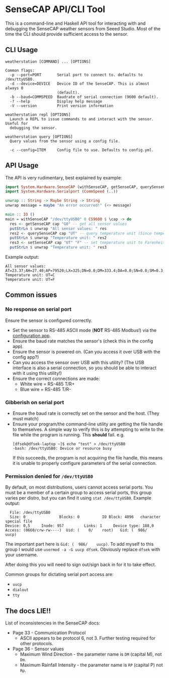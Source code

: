 # SenseCAP API/CLI Tool

This is a command-line and Haskell API tool for interacting with and debugging the SenseCAP
weather sensors from Seeed Studio. Most of the time the CLI should provide sufficient access
to the sensor.


## CLI Usage

```
weatherstation [COMMAND] ... [OPTIONS]

Common flags:
  -p --port=PORT       Serial port to connect to. defaults to /dev/ttyUSB0.
  -d --device=DEVICE   Device ID of the SenseCAP. This is almost always 0
                       (default).
  -b --baud=COMMSPEED  Baudrate of serial connection (9600 default).
  -? --help            Display help message
  -V --version         Print version information

weatherstation repl [OPTIONS]
  Launch a REPL to issue commands to and interact with the sensor. Useful for
  debugging the sensor.

weatherstation query [OPTIONS]
  Query values from the sensor using a config file.

  -c --config=ITEM     Config file to use. Defaults to config.yml.
```

## API Usage

The API is very rudimentary, best explained by example:

```haskell
import System.Hardware.SenseCAP (withSenseCAP, getSenseCAP, querySenseCAP, setSenseCAP)
import System.Hardware.Serialport (CommSpeed (..))

unwrap :: String -> Maybe String -> String
unwrap message = maybe "An error occurred!" (<> message) 

main :: IO ()
main = withSenseCAP "/dev/ttyUSB0" 0 CS9600 $ \cap -> do
  res <- getSenseCAP cap "G0" -- get all sensor values
  putStrLn $ unwrap "All sensor values: " res
  res2 <- querySenseCAP cap "UT" -- query temperature unit (Since temperature unit is read/write, we must use QUERY not GET).
  putStrLn $ unwrap "Temperature unit: " res2
  res3 <- setSenseCAP cap "UT" "F" -- set temperature unit to Farenheit (command returns new unit)
  putStrLn $ unwrap "Temperature unit: " res3

```

Example output:
```
All sensor values: AT=23.37;AH=27.40;AP=79520;LX=325;DN=0.0;DM=333.4;DA=0.0;SN=0.0;SM=0.3;SA=0.0;RA=0.0;RD=0;RI=0.0;RP=0.0;PM2.5=0;PM10=0;HT=22.86;TILT=0;BMP_T=0.00;BMP_P=0.00;BMP_RH=0.00;SA_CO2=359;SA_CO2_RAW=363;SA_T=24.32;CO2=359
Temperature unit: UT=C
Temperature unit: UT=F
```

## Common issues

### No response on serial port

Ensure the sensor is configured correctly. 

* Set the sensor to RS-485 ASCII mode (**NOT** RS-485 Modbus!) via the
  [configuration app](https://github.com/Seeed-Solution/SenseCAP-One-Configuration-Tool).
* Ensure the baud rate matches the sensor's (check this in the config app).
* Ensure the sensor is powered on. (Can you access it over USB with the config app?)
* Can you access the sensor over USB with this utility? (The USB interface is also a serial connection,
  so you should be able to interact with it using this utility!)
* Ensure the correct connections are made:
  * White wire = RS-485 T/R+
  * Blue wire = RS-485 T/R-

### Gibberish on serial port
* Ensure the baud rate is correctly set on the sensor and the host. (They must match)
* Ensure your program/the command-line utility are getting the file handle to themselves.
  A simple way to verify this is by attempting to write to the file while the program
  is running. This **should** fail. e.g.
  ```
  [dfsek@dfsek-laptop ~]$ echo "test" > /dev/ttyUSB0
  -bash: /dev/ttyUSB0: Device or resource busy
  ```
  If this succeeds, the program is not acquiring the file handle, this means it is unable
  to properly configure parameters of the serial connection.

### Permission denied for `/dev/ttyUSB0`
By default, on most distributions, users cannot access serial ports. You must be a member of a certain
group to access serial ports, this group varies per distro, but you can find it
using `stat /dev/ttyUSB0`. Example output:
```
  File: /dev/ttyUSB0
  Size: 0               Blocks: 0          IO Block: 4096   character special file
Device: 0,5     Inode: 957         Links: 1     Device type: 188,0
Access: (0660/crw-rw----)  Uid: (    0/    root)   Gid: (  986/    uucp)
```

The important part here is `Gid: (  986/    uucp)`. To add myself to this group
I would use `usermod -a -G uucp dfsek`. Obviously replace `dfsek` with your username.

After doing this you will need to sign out/sign back in for it to take effect.

Common groups for dictating serial port access are:
 * `uucp`
 * `dialout`
 * `tty`

## The docs LIE!!

List of inconsistencies in the SenseCAP docs:


 * Page 33 - Communication Protocol
   * ASCII appears to be protocol 6, not 3. Further testing required for other protocols.
 * Page 36 - Sensor values
   * Maximum Wind Direction - the parameter name is `DM` (capital M), not `Dm`.
   * Maximum Rainfall Intensity - the parameter name is `RP` (capital P) not `Rp`.